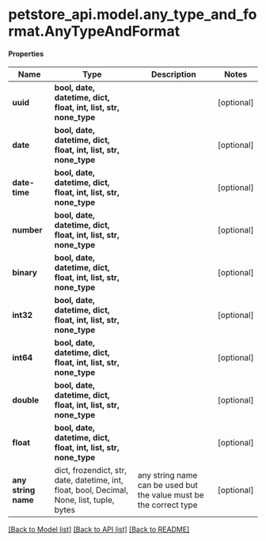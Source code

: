 # petstore_api.model.any_type_and_format.AnyTypeAndFormat

#### Properties
Name | Type | Description | Notes
------------ | ------------- | ------------- | -------------
**uuid** | **bool, date, datetime, dict, float, int, list, str, none_type** |  | [optional] 
**date** | **bool, date, datetime, dict, float, int, list, str, none_type** |  | [optional] 
**date-time** | **bool, date, datetime, dict, float, int, list, str, none_type** |  | [optional] 
**number** | **bool, date, datetime, dict, float, int, list, str, none_type** |  | [optional] 
**binary** | **bool, date, datetime, dict, float, int, list, str, none_type** |  | [optional] 
**int32** | **bool, date, datetime, dict, float, int, list, str, none_type** |  | [optional] 
**int64** | **bool, date, datetime, dict, float, int, list, str, none_type** |  | [optional] 
**double** | **bool, date, datetime, dict, float, int, list, str, none_type** |  | [optional] 
**float** | **bool, date, datetime, dict, float, int, list, str, none_type** |  | [optional] 
**any string name** | dict, frozendict, str, date, datetime, int, float, bool, Decimal, None, list, tuple, bytes | any string name can be used but the value must be the correct type | [optional]

[[Back to Model list]](../../README.md#documentation-for-models) [[Back to API list]](../../README.md#documentation-for-api-endpoints) [[Back to README]](../../README.md)

